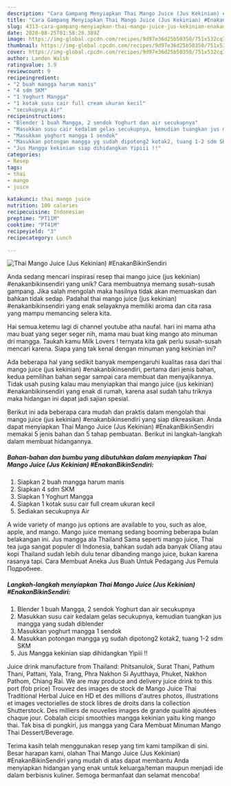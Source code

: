```yaml
---
description: "Cara Gampang Menyiapkan Thai Mango Juice (Jus Kekinian) #EnakanBikinSendiri Anti Gagal"
title: "Cara Gampang Menyiapkan Thai Mango Juice (Jus Kekinian) #EnakanBikinSendiri Anti Gagal"
slug: 4313-cara-gampang-menyiapkan-thai-mango-juice-jus-kekinian-enakanbikinsendiri-anti-gagal
date: 2020-08-25T01:58:20.389Z
image: https://img-global.cpcdn.com/recipes/9d97e36d25b50350/751x532cq70/thai-mango-juice-jus-kekinian-enakanbikinsendiri-foto-resep-utama.jpg
thumbnail: https://img-global.cpcdn.com/recipes/9d97e36d25b50350/751x532cq70/thai-mango-juice-jus-kekinian-enakanbikinsendiri-foto-resep-utama.jpg
cover: https://img-global.cpcdn.com/recipes/9d97e36d25b50350/751x532cq70/thai-mango-juice-jus-kekinian-enakanbikinsendiri-foto-resep-utama.jpg
author: Landon Walsh
ratingvalue: 3.9
reviewcount: 9
recipeingredient:
- "2 buah mangga harum manis"
- "4 sdm SKM"
- "1 Yoghurt Mangga"
- "1 kotak susu cair full cream ukuran kecil"
- "secukupnya Air"
recipeinstructions:
- "Blender 1 buah Mangga, 2 sendok Yoghurt dan air secukupnya"
- "Masukkan susu cair kedalam gelas secukupnya, kemudian tuangkan jus mangga yang sudah diblender"
- "Masukkan yoghurt mangga 1 sendok"
- "Masukkan potongan mangga yg sudah dipotong2 kotak2, tuang 1-2 sdm SKM"
- "Jus Mangga kekinian siap dihidangkan Yipiii !!"
categories:
- Resep
tags:
- thai
- mango
- juice

katakunci: thai mango juice 
nutrition: 100 calories
recipecuisine: Indonesian
preptime: "PT11M"
cooktime: "PT41M"
recipeyield: "3"
recipecategory: Lunch

---
```



![Thai Mango Juice (Jus Kekinian) #EnakanBikinSendiri](https://img-global.cpcdn.com/recipes/9d97e36d25b50350/751x532cq70/thai-mango-juice-jus-kekinian-enakanbikinsendiri-foto-resep-utama.jpg)

Anda sedang mencari inspirasi resep thai mango juice (jus kekinian) #enakanbikinsendiri yang unik? Cara membuatnya memang susah-susah gampang. Jika salah mengolah maka hasilnya tidak akan memuaskan dan bahkan tidak sedap. Padahal thai mango juice (jus kekinian) #enakanbikinsendiri yang enak selayaknya memiliki aroma dan cita rasa yang mampu memancing selera kita.

Hai semua.ketemu lagi di channel youtube atha naufal. hari ini mama atha mau buat yang seger seger nih, mama mau buat king mango ato minuman dri mangga. Taukah kamu Milk Lovers ! ternyata kita gak perlu susah-susah mencari karena. Siapa yang tak kenal dengan minuman yang kekinian ini?

Ada beberapa hal yang sedikit banyak mempengaruhi kualitas rasa dari thai mango juice (jus kekinian) #enakanbikinsendiri, pertama dari jenis bahan, kedua pemilihan bahan segar sampai cara membuat dan menyajikannya. Tidak usah pusing kalau mau menyiapkan thai mango juice (jus kekinian) #enakanbikinsendiri yang enak di rumah, karena asal sudah tahu triknya maka hidangan ini dapat jadi sajian spesial.


Berikut ini ada beberapa cara mudah dan praktis dalam mengolah thai mango juice (jus kekinian) #enakanbikinsendiri yang siap dikreasikan. Anda dapat menyiapkan Thai Mango Juice (Jus Kekinian) #EnakanBikinSendiri memakai 5 jenis bahan dan 5 tahap pembuatan. Berikut ini langkah-langkah dalam membuat hidangannya.

<!--inarticleads1-->

##### Bahan-bahan dan bumbu yang dibutuhkan dalam menyiapkan Thai Mango Juice (Jus Kekinian) #EnakanBikinSendiri:

1. Siapkan 2 buah mangga harum manis
1. Siapkan 4 sdm SKM
1. Siapkan 1 Yoghurt Mangga
1. Siapkan 1 kotak susu cair full cream ukuran kecil
1. Sediakan secukupnya Air


A wide variety of mango jus options are available to you, such as aloe, apple, and mango. Mango juice memang sedang booming beberapa bulan belakangan ini. Jus mangga ala Thailand Sama seperti mango juice, Thai tea juga sangat populer di Indonesia, bahkan sudah ada banyak Oliang atau kopi Thailand sudah lebih dulu tenar dibanding mango juice, bukan karena rasanya tapi. Cara Membuat Aneka Jus Buah Untuk Pedagang Jus Pemula Подробнее. 

<!--inarticleads2-->

##### Langkah-langkah menyiapkan Thai Mango Juice (Jus Kekinian) #EnakanBikinSendiri:

1. Blender 1 buah Mangga, 2 sendok Yoghurt dan air secukupnya
1. Masukkan susu cair kedalam gelas secukupnya, kemudian tuangkan jus mangga yang sudah diblender
1. Masukkan yoghurt mangga 1 sendok
1. Masukkan potongan mangga yg sudah dipotong2 kotak2, tuang 1-2 sdm SKM
1. Jus Mangga kekinian siap dihidangkan Yipiii !!


Juice drink manufacture from Thailand: Phitsanulok, Surat Thani, Pathum Thani, Pattani, Yala, Trang, Phra Nakhon Si Ayutthaya, Phuket, Nakhon Pathom, Chiang Rai. We are may produce and delivery juice drink to this port (fob price) Trouvez des images de stock de Mango Juice Thai Traditional Herbal Juice en HD et des millions d&#39;autres photos, illustrations et images vectorielles de stock libres de droits dans la collection Shutterstock. Des milliers de nouvelles images de grande qualité ajoutées chaque jour. Cobalah cicipi smoothies mangga kekinian yaitu king mango thai. Tak bisa di pungkiri, jus mangga yang Cara Membuat Minuman Mango Thai Dessert/Beverage. 

Terima kasih telah menggunakan resep yang tim kami tampilkan di sini. Besar harapan kami, olahan Thai Mango Juice (Jus Kekinian) #EnakanBikinSendiri yang mudah di atas dapat membantu Anda menyiapkan hidangan yang enak untuk keluarga/teman maupun menjadi ide dalam berbisnis kuliner. Semoga bermanfaat dan selamat mencoba!
